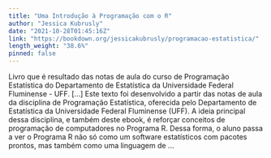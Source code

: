 ```yaml
---
title: "Uma Introdução à Programação com o R"
author: "Jessica Kubrusly"
date: "2021-10-28T01:45:16Z"
link: "https://bookdown.org/jessicakubrusly/programacao-estatistica/"
length_weight: "38.6%"
pinned: false
---
```


Livro que é resultado das notas de aula do curso de Programação Estatística do Departamento de Estatística da Universidade Federal Fluminense - UFF. [...] Este texto foi desenvolvido a partir das notas de aula da disciplina de Programação Estatística, oferecida pelo Departamento de Estatística da Universidade Federal Fluminense (UFF). A ideia principal dessa disciplina, e também deste ebook, é reforçar conceitos de programação de computadores no Programa R. Dessa forma, o aluno passa a ver o Programa R não só como um software estatísticos com pacotes prontos, mas também como uma linguagem de ...
